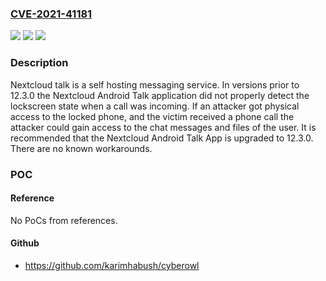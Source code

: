 ### [CVE-2021-41181](https://cve.mitre.org/cgi-bin/cvename.cgi?name=CVE-2021-41181)
![](https://img.shields.io/static/v1?label=Product&message=security-advisories&color=blue)
![](https://img.shields.io/static/v1?label=Version&message=n%2Fa&color=blue)
![](https://img.shields.io/static/v1?label=Vulnerability&message=CWE-200%3A%20Exposure%20of%20Sensitive%20Information%20to%20an%20Unauthorized%20Actor&color=brighgreen)

### Description

Nextcloud talk is a self hosting messaging service. In versions prior to 12.3.0 the Nextcloud Android Talk application did not properly detect the lockscreen state when a call was incoming. If an attacker got physical access to the locked phone, and the victim received a phone call the attacker could gain access to the chat messages and files of the user. It is recommended that the Nextcloud Android Talk App is upgraded to 12.3.0. There are no known workarounds.

### POC

#### Reference
No PoCs from references.

#### Github
- https://github.com/karimhabush/cyberowl

